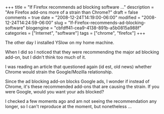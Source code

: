 +++
title = "If Firefox recommends ad blocking software ..."
description = "Are Firefox add-ons more of a strain than Chrome?"
draft = false
comments = true
date = "2008-12-24T14:19:00-06:00"
modified = "2008-12-24T14:24:59-06:00"
slug = "If-Firefox-recommends-ad-blocking-software"
blogengine = "cbfdff41-cea9-4138-891b-a5b0815a988f"
categories = ["Internet", "software"]
tags = ["chrome", "firefox"]
+++

<p>
The other day I installed YSlow on my home machine.
</p>
<p>
When I did so I noticed that they were recommending the major ad blocking add-on, but I didn&#39;t think too much of it.
</p>
<p>
I was reading an article that&nbsp;questioned again (id est, old news)&nbsp;whether Chrome would strain the Google/Mozilla relationship.
</p>
<p>
Since the ad blocking add-on blocks Google ads, I wonder if instead of Chrome, it&#39;s these recommended add-ons that are causing the strain. If you were Google, would you want your ads blocked?
</p>
<p>
I checked a few moments ago and am not seeing the recommendation any longer, so I can&#39;t reproduce at the moment, but nonetheless ...
</p>

